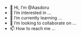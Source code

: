 - 👋 Hi, I’m @Aasdoru
- 👀 I’m interested in ...
- 🌱 I’m currently learning ...
- 💞️ I’m looking to collaborate on ...
- 📫 How to reach me ...

<!---
Aasdoru/Aasdoru is a ✨ special ✨ repository because its `README.md` (this file) appears on your GitHub profile.
You can click the Preview link to take a look at your changes.
--->
